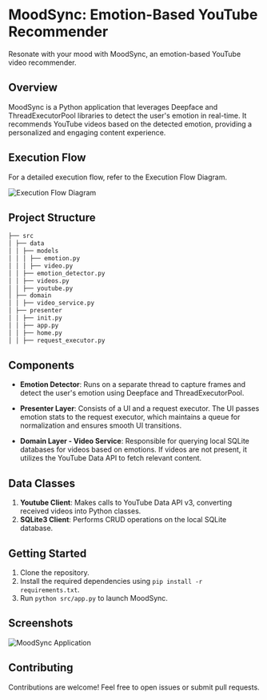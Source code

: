 # MoodSync: Emotion-Based YouTube Recommender

Resonate with your mood with MoodSync, an emotion-based YouTube video recommender.

## Overview

MoodSync is a Python application that leverages Deepface and ThreadExecutorPool libraries to detect the user's emotion in real-time. It recommends YouTube videos based on the detected emotion, providing a personalized and engaging content experience.

## Execution Flow

For a detailed execution flow, refer to the Execution Flow Diagram.

![Execution Flow Diagram](https://github.com/AnuragProg/MoodSync/assets/95378716/d309a57f-4ce3-4868-aad6-8ed856dabb5c)

## Project Structure
```bash
├── src
│ ├── data
│ │ ├── models
│ │ │ ├── emotion.py
│ │ │ ├── video.py
│ │ ├── emotion_detector.py
│ │ ├── videos.py
│ │ ├── youtube.py
│ ├── domain
│ │ ├── video_service.py
│ ├── presenter
│ │ ├── init.py
│ │ ├── app.py
│ │ ├── home.py
│ │ ├── request_executor.py
```
## Components

- **Emotion Detector**: Runs on a separate thread to capture frames and detect the user's emotion using Deepface and ThreadExecutorPool.

- **Presenter Layer**: Consists of a UI and a request executor. The UI passes emotion stats to the request executor, which maintains a queue for normalization and ensures smooth UI transitions.

- **Domain Layer - Video Service**: Responsible for querying local SQLite databases for videos based on emotions. If videos are not present, it utilizes the YouTube Data API to fetch relevant content.

## Data Classes

1. **Youtube Client**: Makes calls to YouTube Data API v3, converting received videos into Python classes.
2. **SQLite3 Client**: Performs CRUD operations on the local SQLite database.

## Getting Started

1. Clone the repository.
2. Install the required dependencies using `pip install -r requirements.txt`.
3. Run `python src/app.py` to launch MoodSync.

## Screenshots

![MoodSync Application](https://github.com/AnuragProg/MoodSync/assets/95378716/5308b89c-0f20-4b08-a4cf-b749f237b69c)

## Contributing

Contributions are welcome! Feel free to open issues or submit pull requests.



